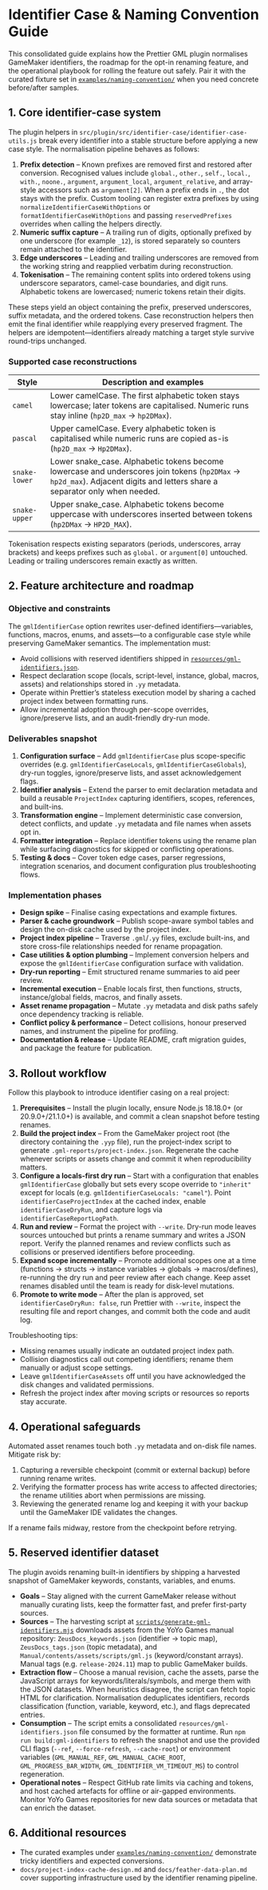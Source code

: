 # Identifier Case & Naming Convention Guide

This consolidated guide explains how the Prettier GML plugin normalises GameMaker
identifiers, the roadmap for the opt-in renaming feature, and the operational
playbook for rolling the feature out safely. Pair it with the curated fixture
set in [`examples/naming-convention/`](./examples/naming-convention/) when you
need concrete before/after samples.

## 1. Core identifier-case system

The plugin helpers in `src/plugin/src/identifier-case/identifier-case-utils.js` break every identifier into
a stable structure before applying a new case style. The normalisation pipeline
behaves as follows:

1. **Prefix detection** – Known prefixes are removed first and restored after
   conversion. Recognised values include `global.`, `other.`, `self.`, `local.`,
   `with.`, `noone.`, `argument`, `argument_local`, `argument_relative`, and
   array-style accessors such as `argument[2]`. When a prefix ends in `.`, the
   dot stays with the prefix. Custom tooling can register extra prefixes by
   using `normalizeIdentifierCaseWithOptions` or
   `formatIdentifierCaseWithOptions` and passing `reservedPrefixes` overrides
   when calling the helpers directly.
2. **Numeric suffix capture** – A trailing run of digits, optionally prefixed by
   one underscore (for example `_12`), is stored separately so counters remain
   attached to the identifier.
3. **Edge underscores** – Leading and trailing underscores are removed from the
   working string and reapplied verbatim during reconstruction.
4. **Tokenisation** – The remaining content splits into ordered tokens using
   underscore separators, camel-case boundaries, and digit runs. Alphabetic
   tokens are lowercased; numeric tokens retain their digits.

These steps yield an object containing the prefix, preserved underscores, suffix
metadata, and the ordered tokens. Case reconstruction helpers then emit the
final identifier while reapplying every preserved fragment. The helpers are
idempotent—identifiers already matching a target style survive round-trips
unchanged.

### Supported case reconstructions

| Style          | Description and examples |
| -------------- | ------------------------ |
| `camel`        | Lower camelCase. The first alphabetic token stays lowercase; later tokens are capitalised. Numeric runs stay inline (`hp2D_max` → `hp2DMax`). |
| `pascal`       | Upper camelCase. Every alphabetic token is capitalised while numeric runs are copied as-is (`hp2D_max` → `Hp2DMax`). |
| `snake-lower`  | Lower snake_case. Alphabetic tokens become lowercase and underscores join tokens (`hp2DMax` → `hp2d_max`). Adjacent digits and letters share a separator only when needed. |
| `snake-upper`  | Upper snake_case. Alphabetic tokens become uppercase with underscores inserted between tokens (`hp2DMax` → `HP2D_MAX`). |

Tokenisation respects existing separators (periods, underscores, array brackets)
and keeps prefixes such as `global.` or `argument[0]` untouched. Leading or
trailing underscores remain exactly as written.

## 2. Feature architecture and roadmap

### Objective and constraints

The `gmlIdentifierCase` option rewrites user-defined identifiers—variables,
functions, macros, enums, and assets—to a configurable case style while
preserving GameMaker semantics. The implementation must:

- Avoid collisions with reserved identifiers shipped in
  [`resources/gml-identifiers.json`](../resources/gml-identifiers.json).
- Respect declaration scope (locals, script-level, instance, global, macros,
  assets) and relationships stored in `.yy` metadata.
- Operate within Prettier’s stateless execution model by sharing a cached
  project index between formatting runs.
- Allow incremental adoption through per-scope overrides, ignore/preserve
  lists, and an audit-friendly dry-run mode.

### Deliverables snapshot

1. **Configuration surface** – Add `gmlIdentifierCase` plus scope-specific
   overrides (e.g. `gmlIdentifierCaseLocals`, `gmlIdentifierCaseGlobals`),
   dry-run toggles, ignore/preserve lists, and asset acknowledgement flags.
2. **Identifier analysis** – Extend the parser to emit declaration metadata and
   build a reusable `ProjectIndex` capturing identifiers, scopes, references,
   and built-ins.
3. **Transformation engine** – Implement deterministic case conversion, detect
   conflicts, and update `.yy` metadata and file names when assets opt in.
4. **Formatter integration** – Replace identifier tokens using the rename plan
   while surfacing diagnostics for skipped or conflicting operations.
5. **Testing & docs** – Cover token edge cases, parser regressions, integration
   scenarios, and document configuration plus troubleshooting flows.

### Implementation phases

- **Design spike** – Finalise casing expectations and example fixtures.
- **Parser & cache groundwork** – Publish scope-aware symbol tables and design
  the on-disk cache used by the project index.
- **Project index pipeline** – Traverse `.gml`/`.yy` files, exclude built-ins,
  and store cross-file relationships needed for rename propagation.
- **Case utilities & option plumbing** – Implement conversion helpers and expose
  the `gmlIdentifierCase` configuration surface with validation.
- **Dry-run reporting** – Emit structured rename summaries to aid peer review.
- **Incremental execution** – Enable locals first, then functions, structs,
  instance/global fields, macros, and finally assets.
- **Asset rename propagation** – Mutate `.yy` metadata and disk paths safely
  once dependency tracking is reliable.
- **Conflict policy & performance** – Detect collisions, honour preserved names,
  and instrument the pipeline for profiling.
- **Documentation & release** – Update README, craft migration guides, and
  package the feature for publication.

## 3. Rollout workflow

Follow this playbook to introduce identifier casing on a real project:

1. **Prerequisites** – Install the plugin locally, ensure Node.js 18.18.0+ (or
   20.9.0+/21.1.0+) is available, and commit a clean snapshot before testing
   renames.
2. **Build the project index** – From the GameMaker project root (the directory
   containing the `.yyp` file), run the project-index script to generate
   `.gml-reports/project-index.json`. Regenerate the cache whenever scripts or
   assets change and commit it when reproducibility matters.
3. **Configure a locals-first dry run** – Start with a configuration that enables
   `gmlIdentifierCase` globally but sets every scope override to `"inherit"`
   except for locals (e.g. `gmlIdentifierCaseLocals: "camel"`). Point
   `identifierCaseProjectIndex` at the cached index, enable
   `identifierCaseDryRun`, and capture logs via
   `identifierCaseReportLogPath`.
4. **Run and review** – Format the project with `--write`. Dry-run mode leaves
   sources untouched but prints a rename summary and writes a JSON report.
   Verify the planned renames and review conflicts such as collisions or
   preserved identifiers before proceeding.
5. **Expand scope incrementally** – Promote additional scopes one at a time
   (functions → structs → instance variables → globals → macros/defines),
   re-running the dry run and peer review after each change. Keep asset renames
   disabled until the team is ready for disk-level mutations.
6. **Promote to write mode** – After the plan is approved, set
   `identifierCaseDryRun: false`, run Prettier with `--write`, inspect the
   resulting file and report changes, and commit both the code and audit log.

Troubleshooting tips:

- Missing renames usually indicate an outdated project index path.
- Collision diagnostics call out competing identifiers; rename them manually or
  adjust scope settings.
- Leave `gmlIdentifierCaseAssets` off until you have acknowledged the disk
  changes and validated permissions.
- Refresh the project index after moving scripts or resources so reports stay
  accurate.

## 4. Operational safeguards

Automated asset renames touch both `.yy` metadata and on-disk file names. Mitigate
risk by:

1. Capturing a reversible checkpoint (commit or external backup) before running
   rename writes.
2. Verifying the formatter process has write access to affected directories; the
   rename utilities abort when permissions are missing.
3. Reviewing the generated rename log and keeping it with your backup until the
   GameMaker IDE validates the changes.

If a rename fails midway, restore from the checkpoint before retrying.

## 5. Reserved identifier dataset

The plugin avoids renaming built-in identifiers by shipping a harvested snapshot
of GameMaker keywords, constants, variables, and enums.

- **Goals** – Stay aligned with the current GameMaker release without manually
  curating lists, keep the formatter fast, and prefer first-party sources.
- **Sources** – The harvesting script at
  [`scripts/generate-gml-identifiers.mjs`](../scripts/generate-gml-identifiers.mjs)
  downloads assets from the YoYo Games manual repository: `ZeusDocs_keywords.json`
  (identifier → topic map), `ZeusDocs_tags.json` (topic metadata), and
  `Manual/contents/assets/scripts/gml.js` (keyword/constant arrays). Manual tags
  (e.g. `release-2024.11`) map to public GameMaker builds.
- **Extraction flow** – Choose a manual revision, cache the assets, parse the
  JavaScript arrays for keywords/literals/symbols, and merge them with the JSON
  datasets. When heuristics disagree, the script can fetch topic HTML for
  clarification. Normalisation deduplicates identifiers, records classification
  (function, variable, keyword, etc.), and flags deprecated entries.
- **Consumption** – The script emits a consolidated
  `resources/gml-identifiers.json` file consumed by the formatter at runtime. Run
  `npm run build:gml-identifiers` to refresh the snapshot and use the provided
  CLI flags (`--ref`, `--force-refresh`, `--cache-root`) or environment variables
  (`GML_MANUAL_REF`, `GML_MANUAL_CACHE_ROOT`, `GML_PROGRESS_BAR_WIDTH`,
  `GML_IDENTIFIER_VM_TIMEOUT_MS`) to control regeneration.
- **Operational notes** – Respect GitHub rate limits via caching and tokens, and
  host cached artefacts for offline or air-gapped environments. Monitor YoYo
  Games repositories for new data sources or metadata that can enrich the
  dataset.

## 6. Additional resources

- The curated examples under [`examples/naming-convention/`](./examples/naming-convention/)
  demonstrate tricky identifiers and expected conversions.
- `docs/project-index-cache-design.md` and `docs/feather-data-plan.md` cover
  supporting infrastructure used by the identifier renaming pipeline.
